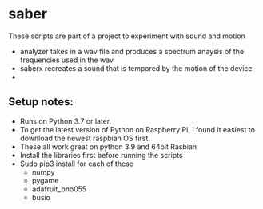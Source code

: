 # saber
These scripts are part of a project to experiment with sound and motion
* analyzer takes in a wav file and produces a spectrum anaysis of the frequencies used in the wav
* saberx recreates a sound that is tempored by the motion of the device
* 





## Setup notes:
* Runs on Python 3.7 or later.  
* To get the latest version of Python on Raspberry Pi, I found it easiest to download the newest raspbian OS first.
* These all work great on python 3.9 and 64bit Rasbian
* Install the libraries first before running the scripts
* Sudo pip3 install for each of these
  * numpy
  * pygame
  * adafruit_bno055
  * busio
